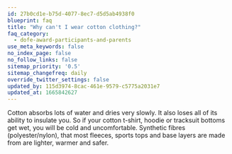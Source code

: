 ```yaml
---
id: 27b0cd1e-b75d-4077-8ec7-d5d5ab4938f0
blueprint: faq
title: "Why can't I wear cotton clothing?"
faq_category:
  - dofe-award-participants-and-parents
use_meta_keywords: false
no_index_page: false
no_follow_links: false
sitemap_priority: '0.5'
sitemap_changefreq: daily
override_twitter_settings: false
updated_by: 115d3974-8cac-461e-9579-c5775a2031e7
updated_at: 1665842627
---
```

Cotton absorbs lots of water and dries very slowly.  It also loses all of its ability to insulate you.  So if your cotton t-shirt, hoodie or tracksuit bottoms get wet, you will be cold and uncomfortable. Synthetic fibres (polyester/nylon), that most fleeces, sports tops and base layers are made from are lighter, warmer and safer.
